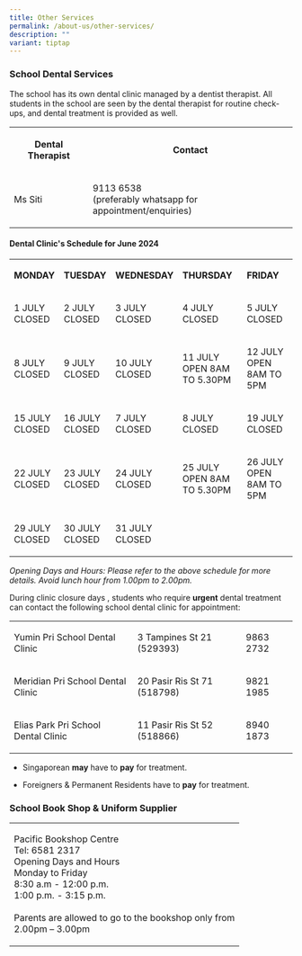 ```yaml
---
title: Other Services
permalink: /about-us/other-services/
description: ""
variant: tiptap
---
```

<h3>School Dental Services</h3>
<p>The school has its own dental clinic managed by a dentist therapist. All
students in the school are seen by the dental therapist for routine check-ups,
and dental treatment is provided as well.</p>
<table style="minWidth: 50px">
<colgroup>
<col>
<col>
</colgroup>
<tbody>
<tr>
<th rowspan="1" colspan="1">
<p>Dental Therapist</p>
</th>
<th rowspan="1" colspan="1">
<p>Contact</p>
</th>
</tr>
<tr>
<td rowspan="1" colspan="1">
<p>Ms Siti</p>
</td>
<td rowspan="1" colspan="1">
<p>9113 6538
<br>(preferably whatsapp for appointment/enquiries)</p>
</td>
</tr>
</tbody>
</table>
<h4>Dental Clinic's Schedule for June 2024</h4>
<table style="minWidth: 125px">
<colgroup>
<col>
<col>
<col>
<col>
<col>
</colgroup>
<tbody>
<tr>
<td rowspan="1" colspan="1">
<p><strong>MONDAY</strong>
</p>
</td>
<td rowspan="1" colspan="1">
<p><strong>TUESDAY</strong>
</p>
</td>
<td rowspan="1" colspan="1">
<p><strong>WEDNESDAY</strong>
</p>
</td>
<td rowspan="1" colspan="1">
<p><strong>THURSDAY</strong>
</p>
</td>
<td rowspan="1" colspan="1">
<p><strong>FRIDAY</strong>
</p>
</td>
</tr>
<tr>
<td rowspan="1" colspan="1">
<p>1 JULY
<br>CLOSED</p>
</td>
<td rowspan="1" colspan="1">
<p>2 JULY
<br>CLOSED</p>
</td>
<td rowspan="1" colspan="1">
<p>3 JULY
<br>CLOSED</p>
</td>
<td rowspan="1" colspan="1">
<p>4 JULY
<br>CLOSED</p>
</td>
<td rowspan="1" colspan="1">
<p>5 JULY
<br>CLOSED</p>
</td>
</tr>
<tr>
<td rowspan="1" colspan="1">
<p>8 JULY
<br>CLOSED</p>
</td>
<td rowspan="1" colspan="1">
<p>9 JULY
<br>CLOSED</p>
</td>
<td rowspan="1" colspan="1">
<p>10 JULY
<br>CLOSED</p>
</td>
<td rowspan="1" colspan="1">
<p>11 JULY
<br>OPEN 8AM TO 5.30PM</p>
</td>
<td rowspan="1" colspan="1">
<p>12 JULY
<br>OPEN 8AM TO 5PM</p>
</td>
</tr>
<tr>
<td rowspan="1" colspan="1">
<p>15 JULY
<br>CLOSED</p>
</td>
<td rowspan="1" colspan="1">
<p>16 JULY
<br>CLOSED</p>
</td>
<td rowspan="1" colspan="1">
<p>7 JULY
<br>CLOSED</p>
</td>
<td rowspan="1" colspan="1">
<p>8 JULY
<br>CLOSED</p>
</td>
<td rowspan="1" colspan="1">
<p>19 JULY
<br>CLOSED</p>
</td>
</tr>
<tr>
<td rowspan="1" colspan="1">
<p>22 JULY
<br>CLOSED</p>
</td>
<td rowspan="1" colspan="1">
<p>23 JULY
<br>CLOSED</p>
</td>
<td rowspan="1" colspan="1">
<p>24 JULY
<br>CLOSED</p>
</td>
<td rowspan="1" colspan="1">
<p>25 JULY
<br>OPEN 8AM TO 5.30PM</p>
</td>
<td rowspan="1" colspan="1">
<p>26 JULY
<br>OPEN 8AM TO 5PM</p>
</td>
</tr>
<tr>
<td rowspan="1" colspan="1">
<p>29 JULY
<br>CLOSED</p>
</td>
<td rowspan="1" colspan="1">
<p>30 JULY
<br>CLOSED</p>
</td>
<td rowspan="1" colspan="1">
<p>31 JULY
<br>CLOSED</p>
</td>
<td rowspan="1" colspan="1">
<p></p>
</td>
<td rowspan="1" colspan="1">
<p></p>
</td>
</tr>
</tbody>
</table>
<p><em>Opening Days and Hours: Please refer to the above schedule for more details. Avoid lunch hour from 1.00pm to 2.00pm.</em>
</p>
<p>During clinic closure days , students who require&nbsp;<strong>urgent</strong>&nbsp;dental
treatment can contact the following school dental clinic for appointment:</p>
<table style="minWidth: 75px">
<colgroup>
<col>
<col>
<col>
</colgroup>
<tbody>
<tr>
<td rowspan="1" colspan="1">
<p>Yumin Pri School Dental Clinic</p>
</td>
<td rowspan="1" colspan="1">
<p>3 Tampines St 21 (529393)</p>
</td>
<td rowspan="1" colspan="1">
<p>9863 2732</p>
</td>
</tr>
<tr>
<td rowspan="1" colspan="1">
<p>Meridian Pri School Dental Clinic</p>
</td>
<td rowspan="1" colspan="1">
<p>20 Pasir Ris St 71 (518798)</p>
</td>
<td rowspan="1" colspan="1">
<p>9821 1985</p>
</td>
</tr>
<tr>
<td rowspan="1" colspan="1">
<p>Elias Park Pri School Dental Clinic</p>
</td>
<td rowspan="1" colspan="1">
<p>11 Pasir Ris St 52 (518866)</p>
</td>
<td rowspan="1" colspan="1">
<p>8940 1873</p>
</td>
</tr>
</tbody>
</table>
<ul data-tight="true" class="tight">
<li>
<p>Singaporean <strong>may</strong> have to <strong>pay</strong> for treatment.</p>
</li>
<li>
<p>Foreigners &amp; Permanent Residents have to <strong>pay</strong> for treatment.</p>
</li>
</ul>
<h3>School Book Shop &amp; Uniform Supplier</h3>
<table style="minWidth: 25px">
<colgroup>
<col>
</colgroup>
<tbody>
<tr>
<td rowspan="1" colspan="1">
<p>Pacific Bookshop Centre
<br>Tel: 6581 2317
<br>Opening Days and Hours
<br>Monday to Friday
<br>8:30 a.m - 12:00 p.m.
<br>1:00 p.m. - 3:15 p.m.
<br>
<br>Parents are allowed to go to the bookshop only from
<br>2.00pm – 3.00pm</p>
</td>
</tr>
</tbody>
</table>
<p></p>